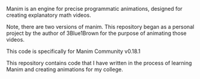 Manim is an engine for precise programmatic animations, designed for creating explanatory math videos.

Note, there are two versions of manim. This repository began as a personal project by the author of 3Blue1Brown for the purpose of animating those videos.

This code is specifically for Manim Community v0.18.1

This repository contains code that I have written in the process of learning Manim and creating animations for my college.
